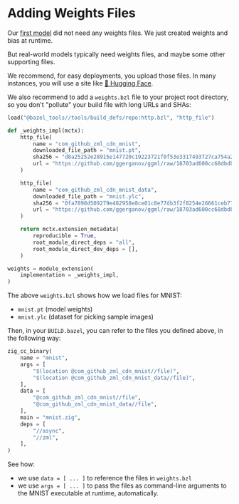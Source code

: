 
# Adding Weights Files

Our [first model](../tutorials/write_first_model.md) did not need any weights files.
We just created weights and bias at runtime.

But real-world models typically need weights files, and maybe some other
supporting files. 

We recommend, for easy deployments, you upload those files. In many instances,
you will use a site like [🤗 Hugging Face](https://huggingface.co).

We also recommend to add a `weights.bzl` file to your project root directory, so
you don't "pollute" your build file with long URLs and SHAs:

```python
load("@bazel_tools//tools/build_defs/repo:http.bzl", "http_file")

def _weights_impl(mctx):
    http_file(
        name = "com_github_zml_cdn_mnist",
        downloaded_file_path = "mnist.pt",
        sha256 = "d8a25252e28915e147720c19223721f0f53e3317493727ca754a2dd672450ba9",
        url = "https://github.com/ggerganov/ggml/raw/18703ad600cc68dbdb04d57434c876989a841d12/examples/mnist/models/mnist/mnist_model.state_dict",
    )

    http_file(
        name = "com_github_zml_cdn_mnist_data",
        downloaded_file_path = "mnist.ylc",
        sha256 = "0fa7898d509279e482958e8ce81c8e77db3f2f8254e26661ceb7762c4d494ce7",
        url = "https://github.com/ggerganov/ggml/raw/18703ad600cc68dbdb04d57434c876989a841d12/examples/mnist/models/mnist/t10k-images.idx3-ubyte",
    )

    return mctx.extension_metadata(
        reproducible = True,
        root_module_direct_deps = "all",
        root_module_direct_dev_deps = [],
    )

weights = module_extension(
    implementation = _weights_impl,
)
```

The above `weights.bzl` shows how we load files for MNIST:

- `mnist.pt` (model weights)
- `mnist.ylc` (dataset for picking sample images)

Then, in your `BUILD.bazel`, you can refer to the files you defined above, in
the following way:

```python
zig_cc_binary(
    name = "mnist",
    args = [
        "$(location @com_github_zml_cdn_mnist//file)",
        "$(location @com_github_zml_cdn_mnist_data//file)",
    ],
    data = [
        "@com_github_zml_cdn_mnist//file",
        "@com_github_zml_cdn_mnist_data//file",
    ],
    main = "mnist.zig",
    deps = [
        "//async",
        "//zml",
    ],
)
```

See how:

- we use `data = [ ... ]` to reference the files in `weights.bzl`
- we use `args = [ ... ]` to pass the files as command-line arguments to the
  MNIST executable at runtime, automatically.

